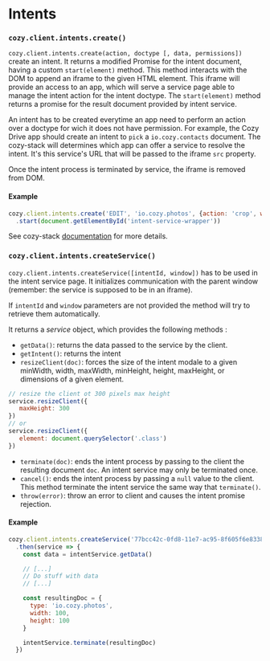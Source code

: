# Intents

### `cozy.client.intents.create()`

`cozy.client.intents.create(action, doctype [, data, permissions])` create an intent. It returns a modified Promise for the intent document, having a custom `start(element)` method. This method interacts with the DOM to append an iframe to the given HTML element. This iframe will provide an access to an app, which will serve a service page able to manage the intent action for the intent doctype. The `start(element)` method returns a promise for the result document provided by intent service.

An intent has to be created everytime an app need to perform an action over a doctype for wich it does not have permission. For example, the Cozy Drive app should create an intent to `pick` a `io.cozy.contacts` document. The cozy-stack will determines which app can offer a service to resolve the intent. It's this service's URL that will be passed to the iframe `src` property.

Once the intent process is terminated by service, the iframe is removed from DOM.

#### Example
```js
cozy.client.intents.create('EDIT', 'io.cozy.photos', {action: 'crop', width: 100, height: 100})
  .start(document.getElementById('intent-service-wrapper'))
```

See cozy-stack [documentation](https://cozy.github.io/cozy-stack/intents.html) for more details.

### `cozy.client.intents.createService()`

`cozy.client.intents.createService([intentId, window])` has to be used in the intent service page. It initializes communication with the parent window (remember: the service is supposed to be in an iframe).

If `intentId` and `window` parameters are not provided the method will try to retrieve them automatically.

It returns a *service* object, which provides the following methods :
 * `getData()`: returns the data passed to the service by the client.
 * `getIntent()`: returns the intent
 * `resizeClient(doc)`: forces the size of the intent modale to a given minWidth, width, maxWidth, minHeight, height, maxHeight, or dimensions of a given element.
 ```js
 // resize the client ot 300 pixels max height
 service.resizeClient({
    maxHeight: 300
 })
 // or
 service.resizeClient({
    element: document.querySelector('.class')
 })
 ```
 * `terminate(doc)`: ends the intent process by passing to the client the resulting document `doc`. An intent service may only be terminated once.
 * `cancel()`: ends the intent process by passing a `null` value to the client. This method terminate the intent service the same way that `terminate()`.
 * `throw(error)`: throw an error to client and causes the intent promise rejection.

#### Example
```js
cozy.client.intents.createService('77bcc42c-0fd8-11e7-ac95-8f605f6e8338', window)
  .then(service => {
    const data = intentService.getData()

    // [...]
    // Do stuff with data
    // [...]

    const resultingDoc = {
      type: 'io.cozy.photos',
      width: 100,
      height: 100
    }

    intentService.terminate(resultingDoc)
  })
```
